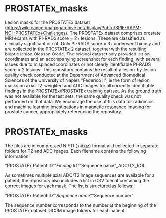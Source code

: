 # PROSTATEx_masks

Lesion masks for the PROSTATEx dataset (https://wiki.cancerimagingarchive.net/display/Public/SPIE-AAPM-NCI+PROSTATEx+Challenges).
The PROSTATEx dataset comprises prostate MRI exams with PI-RADS score = 2+ lesions. These are classified as clinically significant or not. Only PI-RADS score = 3+ underwent biopsy and are collected in the PROSTATEx 2 dataset, together with the resulting bioptic lesion Gleason Grade.
The original dataset only provided lesion coordinates and an accompanying screenshot for each finding, with several issues due to misplaced coordinates or not clearly identifiable PI-RADS score = 2 lesions. This repository contains the result of a lesion-by-lesion quality check conducted at the Department of Advanced Biomedical Sciences of the University of Naples "Federico II", in the form of lesion masks on axial T2-weighted and ADC images for all correctly identifiable findings in the PROSTATEx/PROSTATEx training dataset. As the ground truth was not available for the test sets, the same quality check was not performed on that data.
We encourage the use of this data for radiomics and machine learning investigations in magnetic resonance imaging for prostate cancer, appropriately referencing the repository. 

# PROSTATEx_masks

The files are in compressed NIFTI (.nii.gz) format and collected in separate folders for T2 and ADC images. Each filename contains the following information:

"PROSTATEx Patient ID"_"Finding ID"_"Sequence name"_ADC/T2_ROI

As sometimes multiple axial ADC/T2 image sequences are available for a patient, the repository also includes a list in CSV format containing the correct images for each mask. The list is structured as follows:

"PROSTATEx Patient ID"_"Sequence name"_"Sequence number"

The sequence number corresponds to the number at the beginning of the PROSTATEx dataset DICOM image folders for each patient.
